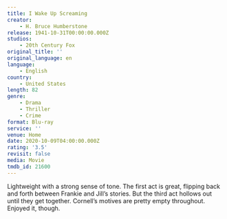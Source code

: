 ```yaml
---
title: I Wake Up Screaming
creator:
    - H. Bruce Humberstone
release: 1941-10-31T00:00:00.000Z
studios:
    - 20th Century Fox
original_title: ''
original_language: en
language:
    - English
country:
    - United States
length: 82
genre:
    - Drama
    - Thriller
    - Crime
format: Blu-ray
service: ''
venue: Home
date: 2020-10-09T04:00:00.000Z
rating: '3.5'
revisit: false
media: Movie
tmdb_id: 21600
---
```


Lightweight with a strong sense of tone. The first act is great, flipping back and forth between Frankie and Jill’s stories. But the third act hollows out until they get together. Cornell’s motives are pretty empty throughout. Enjoyed it, though.
